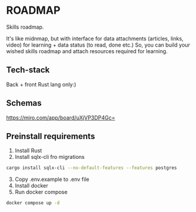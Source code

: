 # ROADMAP
Skills roadmap.

It's like midnmap, but with interface for data attachments (articles, links, video) for learning + data status (to read, done etc.)
So, you can build your wished skills roadmap and attach resources required for learning.

## Tech-stack
Back + front
Rust lang only:)

## Schemas
https://miro.com/app/board/uXjVP3DP4Gc=

## Preinstall requirements
1. Install Rust
2. Install sqlx-cli fro migrations
```bash
cargo install sqlx-cli --no-default-features --features postgres
```
3. Copy .env.example to .env file
4. Install docker
5. Run docker compose
```bash
docker compose up -d
```